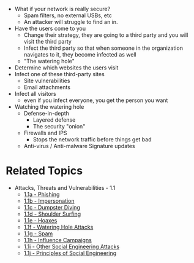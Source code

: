 - What if your network is really secure?
	- Spam filters, no external USBs, etc
	- An attacker will struggle to find an in.
- Have the users come to you
	- Change their strategy, they are going to a third party and you will visit the third party
	- Infect the third party so that when someone in the organization navigates to it, they become infected as well
	- "The watering hole"
- Determine which websites the users visit
- Infect one of these third-party sites
	- Site vulnerabilities
	- Email attachments
- Infect all visitors
	- even if you infect everyone, you get the person you want
- Watching the watering hole
	- Defense-in-depth
		- Layered defense
		- The security "onion"
	- Firewalls and IPS
		- Stops the network traffic before things get bad
	- Anti-virus / Anti-malware Signature updates

# Related Topics
- Attacks, Threats and Vulnerabilities - 1.1
	-  [1.1a - Phishing](1.1a%20-%20Phishing.md) 
	-  [1.1b - Impersonation](1.1b%20-%20Impersonation.md) 
	-  [1.1c - Dumpster Diving](1.1c%20-%20Dumpster%20Diving.md)
	-  [1.1d - Shoulder Surfing](1.1d%20-%20Shoulder%20Surfing.md)
	- [1.1e - Hoaxes](1.1e%20-%20Hoaxes.md)
	- [1.1f - Watering Hole Attacks](1.1f%20-%20Watering%20Hole%20Attacks.md)
	- [1.1g - Spam](1.1g%20-%20Spam.md)
	- [1.1h - Influence Campaigns](1.1h%20-%20Influence%20Campaigns.md)
	- [1.1i - Other Social Engineering Attacks](1.1i%20-%20Other%20Social%20Engineering%20Attacks.md)
	- [1.1j - Principles of Social Engineering](1.1j%20-%20Principles%20of%20Social%20Engineering.md)